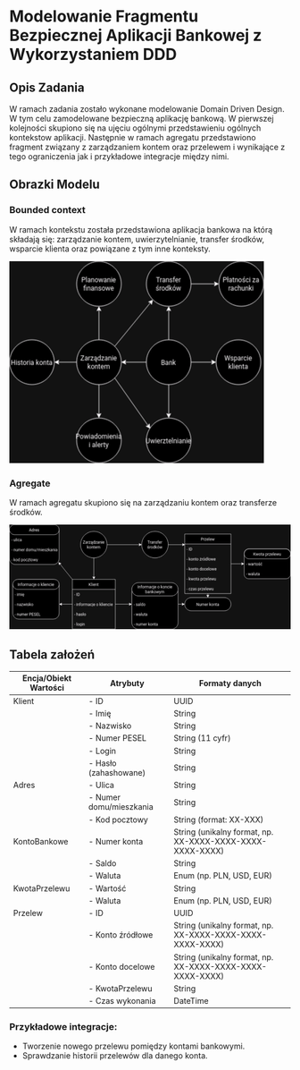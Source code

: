 # Modelowanie Fragmentu Bezpiecznej Aplikacji Bankowej z Wykorzystaniem DDD

## Opis Zadania

W ramach zadania zostało wykonane modelowanie Domain Driven Design. W tym celu zamodelowane bezpieczną aplikację bankową.
W pierwszej kolejności skupiono się na ujęciu ogólnymi przedstawieniu ogólnych kontekstow aplikacji. Następnie w ramach
agregatu przedstawiono fragment związany z zarządzaniem kontem oraz przelewem i wynikające z tego ograniczenia jak i
przykładowe integracje między nimi.

## Obrazki Modelu

### Bounded context
W ramach kontekstu została przedstawiona aplikacja bankowa na którą składają się: zarządzanie kontem, uwierzytelnianie,
transfer środków, wsparcie klienta oraz powiązane z tym inne konteksty.

![img.png](.github/bounded_context.png)

### Agregate
W ramach agregatu skupiono się na zarządzaniu kontem oraz transferze środków.

![img.png](.github/agregate.png)

## Tabela założeń


| Encja/Obiekt Wartości | Atrybuty                | Formaty danych                                            |
|------------------------|-------------------------|-----------------------------------------------------------|
| Klient                 | - ID                    | UUID                                                      |
|                        | - Imię                  | String                                                    |
|                        | - Nazwisko              | String                                                    |
|                        | - Numer PESEL           | String (11 cyfr)                                          |
|                        | - Login                 | String                                                    |
|                        | - Hasło (zahashowane)   | String                                                    |
| Adres                  | - Ulica                 | String                                                    |
|                        | - Numer domu/mieszkania | String                                                    |
|                        | - Kod pocztowy          | String (format: XX-XXX)                                   |
| KontoBankowe           | - Numer konta           | String (unikalny format, np. XX-XXXX-XXXX-XXXX-XXXX-XXXX) |
|                        | - Saldo                 | String                                                    |
|                        | - Waluta                | Enum (np. PLN, USD, EUR)                                  |
| KwotaPrzelewu          | - Wartość               | String                                                    |
|                        | - Waluta                | Enum (np. PLN, USD, EUR)                                  |
| Przelew                | - ID                    | UUID                                                      |
|                        | - Konto źródłowe        | String (unikalny format, np. XX-XXXX-XXXX-XXXX-XXXX-XXXX) |
|                        | - Konto docelowe        | String (unikalny format, np. XX-XXXX-XXXX-XXXX-XXXX-XXXX) |
|                        | - KwotaPrzelewu         | String                                                    |
|                        | - Czas wykonania        | DateTime                                                  |

### Przykładowe integracje:

- Tworzenie nowego przelewu pomiędzy kontami bankowymi.
- Sprawdzanie historii przelewów dla danego konta.


